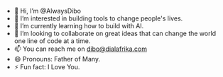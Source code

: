 - 👋 Hi, I’m @AlwaysDibo
- 👀 I’m interested in building tools to change people's lives.
- 🌱 I’m currently learning how to build with AI.
- 💞️ I’m looking to collaborate on great ideas that can change the world one line of code at a time.
- 📫 You can reach me on dibo@dialafrika.com
- 😄 Pronouns: Father of Many.
- ⚡ Fun fact: I Love You.

<!---
AlwaysDibo/AlwaysDibo is a ✨ special ✨ repository because its `README.md` (this file) appears on your GitHub profile.
You can click the Preview link to take a look at your changes.
--->
